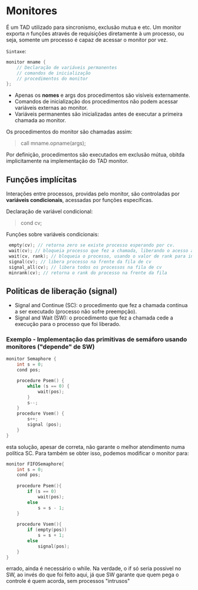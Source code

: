 # Monitores
É um TAD utilizado para sincronismo, exclusão mutua e etc.
Um monitor exporta $n$ funções através de requisições diretamente à um processo, ou seja, somente um processo é capaz de acessar o monitor por vez.

`Sintaxe`: 
```c
monitor mname {
    // Declaração de variáveis permanentes
    // comandos de inicialização
    // procedimentos do monitor
};
```

- Apenas os **nomes** e args dos procedimentos são visíveis externamente.
- Comandos de inicialização dos procedimentos não podem acessar variáveis externas ao monitor.
- Variáveis permanentes são inicializadas antes de executar a primeira chamada ao monitor. 

Os procedimentos do monitor são chamadas assim:

> call mname.opname(args);

Por definição, procedimentos são executados em exclusão mútua, obitda implicitamente na implementação do TAD monitor.

## Funções implícitas
Interações entre processos, providas pelo monitor, são controladas por **variáveis condicionais**, acessadas por funções específicas.

Declaração de variável condicional:

> cond cv;

Funções sobre variáveis condicionais:
```c
 empty(cv); // retorna zero se existe processo esperando por cv.
 wait(cv); // bloqueia processo que fez a chamada, liberando o acesso ao monitor
 wait(cv, rank); // bloqueia o processo, usando o valor de rank para inserir na fila
 signal(cv); // libera processo na frente da fila de cv
 signal_all(cv); // libera todos os processos na fila de cv
 minrank(cv); // retorna o rank do processo na frente da fila
```

## Politicas de liberação (signal)
- Signal and Continue (SC): o procedimento que fez a chamada continua a ser executado (processo não sofre preempção).
- Signal and Wait (SW): o procedimento que fez a chamada cede a execução para o processo que foi liberado.

### Exemplo - Implementação das primitivas de semáforo usando monitores ("depende" de SW)
```c
monitor Semaphore {
    int s = 0;
    cond pos;

    procedure Psem() {
        while (s == 0) {
            wait(pos);
        }
        s--;
    }
    procedure Vsem() {
        s++;
        signal (pos);
    }
}
```

esta solução, apesar de correta, não garante o melhor atendimento numa política SC. Para também se obter isso, podemos modificar o monitor para:

```c
monitor FIFOSemaphore{
	int s = 0;
	cond pos;
	
	procedure Psem(){
		if (s == 0)
			wait(pos);
		else
			s = s - 1;
	}
	
	procedure Vsem(){
		if (empty(pos))
			s = s + 1;
		else
			signal(pos);
	}
}
```

errado, ainda é necessário o while. Na verdade, o if só seria possivel no SW, ao invés do que foi feito aqui, já que SW garante que quem pega o controle é quem acorda, sem processos "intrusos"
